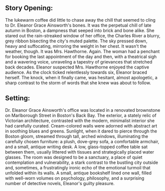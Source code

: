 ## Story Opening:

The lukewarm coffee did little to chase away the chill that seemed to cling to Dr. Eleanor Grace Ainsworth's bones. It was the perpetual chill of late autumn in Boston, a dampness that seeped into brick and bone alike. She stared out the rain-streaked window of her office, the Charles River a blurry, grey ribbon bisecting the city's muted palette. The sky pressed down, heavy and suffocating, mirroring the weight in her chest. It wasn't the weather, though. It was Mrs. Hawthorne. Again. The woman had a penchant for booking the last appointment of the day and then, with a theatrical sigh and a wavering voice, unraveling a tapestry of grievances that stretched back decades. Eleanor suspected Mrs. Hawthorne enjoyed the captive audience. As the clock ticked relentlessly towards six, Eleanor braced herself. The knock, when it finally came, was hesitant, almost apologetic, a sharp contrast to the storm of words that she knew was about to follow.

## Setting:

Dr. Eleanor Grace Ainsworth's office was located in a renovated brownstone on Marlborough Street in Boston's Back Bay. The exterior, a stately relic of Victorian architecture, contrasted with the modern, minimalist interior she had carefully curated. Cream-colored walls were adorned with abstract art in soothing blues and greens. Sunlight, when it dared to pierce through the Boston gloom, streamed through tall, arched windows, illuminating the carefully chosen furniture: a plush, dove-grey sofa, a comfortable armchair, and a small, antique writing desk. A low, glass-topped coffee table sat between them, usually littered with tissues and strategically placed water glasses. The room was designed to be a sanctuary, a place of quiet contemplation and vulnerability, a stark contrast to the bustling city outside and, sometimes, a frustratingly ironic echo of the emotional turmoil that unfolded within its walls. A small, antique bookshelf lined one wall, filled with well-worn volumes on psychology, philosophy, and a surprising number of detective novels, Eleanor's guilty pleasure.
